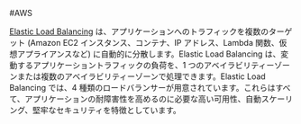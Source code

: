 #AWS 


[Elastic Load Balancing](https://aws.amazon.com/jp/elasticloadbalancing/?whats-new-cards-elb.sort-by=item.additionalFields.postDateTime&whats-new-cards-elb.sort-order=desc) は、アプリケーションへのトラフィックを複数のターゲット (Amazon EC2 インスタンス、コンテナ、IP アドレス、Lambda 関数、仮想アプライアンスなど) に自動的に分散します。Elastic Load Balancing は、変動するアプリケーショントラフィックの負荷を、1 つのアベイラビリティーゾーンまたは複数のアベイラビリティーゾーンで処理できます。Elastic Load Balancing では、4 種類のロードバランサーが用意されています。これらはすべて、アプリケーションの耐障害性を高めるのに必要な高い可用性、自動スケーリング、堅牢なセキュリティを特徴としています。